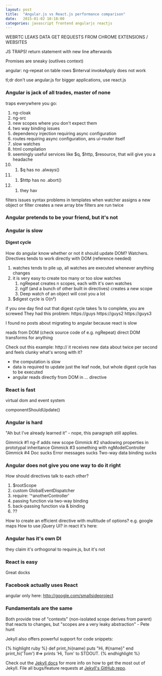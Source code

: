 ```yaml
---
layout: post
title:  "Angular.js vs React.js performance comparison"
date:   2015-01-02 10:18:00
categories: javascript frontend angularjs reactjs
---
```


WEBRTC LEAKS DATA
GET REQUESTS FROM CHROME EXTENSIONS / WEBSITES

JS TRAPS!
return statement with new line afterwards

Promises are sneaky (outlives context)

angular:
ng-repeat on table rows
$interval invokeApply does not work


tl;dr don't use angular.js for bigger applications, use react.js

### Angular is jack of all trades, master of none

traps everywhere you go:

1. ng-cloak
1. ng-src
1. new scopes where you don't expect them
1. two way binding issues
1. dependency injection requiring async configuration
1. routes requiring async configuration, ans ui-router itself
1. slow watches
1. html compilation
1. seemingly useful services like $q, $http, $resource, that will give you a headache
1. 1. $q has no .always()
1. 1. $http has no .abort()
1. 1. they hav

filters issues
syntax problems in templates
when watcher assigns a new object or filter creates a new array
btw filters are run twice

### Angular pretends to be your friend, but it's not

### Angular is slow

#### Digest cycle

How do angular know whether or not it should update DOM? Watchers.
Directives tends to work directly with DOM (reference needed)

1. watches tends to pile up, all watches are executed whenever anything changes
1. it is very easy to create too many or too slow watches
    1. ngRepeat creates n scopes, each with it's own watches
    1. ngIf (and a bunch of other built in directives) creates a new scope
    1. Deep watch of an object will cost you a lot
1. $digest cycle is O(n²)

if you one day find out that digest cycle takes 1s to complete, you are screwed
They had this problem:
https://guys
https://guys2
https://guys3

I found no posts about migrating to angular because react is slow

reads from DOM (check source code of e.g. ngRepeat)
direct DOM transforms for anything

Check out this example:
http://
it receives new data about twice per second and feels clunky
what's wrong with it?
* the computation is slow
* data is required to update just the leaf node, but whole digest cycle has to be executed
* angular reads directly from DOM in ... directive

### React is fast

virtual dom and event system


componentShouldUpdate()



### Angular is hard

"Ah but I've already learned it" - nope, this paragraph still applies.

Gimmick #1 ng-if adds new scope
Gimmick #2 shadowing properties in prototypal inheritance
Gimmick #3 something with ngModelController
Gimmick #4 
Doc sucks
Error messages sucks
Two-way data binding sucks

### Angular does not give you one way to do it right

How should directives talk to each other?
1. $rootScope
2. custom GlobalEventDispatcher
3. require: '^anotherController'
4. passing function via two-way binding
5. back-passing function via & binding
6. ??

How to create an efficient directive with multitude of options? e.g. google maps
How to use jQuery UI? in react it's here:

### Angular has it's own DI

they claim it's orthogonal to require.js, but it's not

### React is easy

Great docks



### Facebook actually uses React
angular only here: http://google.com/smallsideproject



### Fundamentals are the same

Both provide tree of "contexts" (non-isolated scope derives from parent) that reacts to changes,
but "scopes are a very leaky abstraction" - Pete hunt


Jekyll also offers powerful support for code snippets:

{% highlight ruby %}
def print_hi(name)
  puts "Hi, #{name}"
end
print_hi('Tom')
#=> prints 'Hi, Tom' to STDOUT.
{% endhighlight %}

Check out the [Jekyll docs][jekyll] for more info on how to get the most out of Jekyll. File all bugs/feature requests at [Jekyll's GitHub repo][jekyll-gh].

[jekyll-gh]: https://github.com/mojombo/jekyll
[jekyll]:    http://jekyllrb.com
